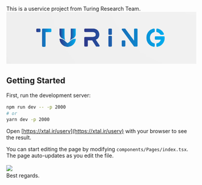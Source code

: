 This is a uservice project from Turing Research Team.
<img src="https://github.com/ArminKardan/utrialv2/blob/master/turing.png?raw=true"/>
## Getting Started

First, run the development server:

```bash
npm run dev -- -p 2000
# or
yarn dev -p 2000
```

Open [https://xtal.ir/userv](https://xtal.ir/userv) with your browser to see the result.

You can start editing the page by modifying `components/Pages/index.tsx`. The page auto-updates as you edit the file.
<br/>
<br/>
<img src="[https://github.com/ArminKardan/utrialv2/blob/master/screen.webp?raw=true](https://github.com/FATEMEHGHANOONI/ubookshop/blob/main/ubook.png?raw=true)" />
<br/>
Best regards.
<br/>
<br/>
<br/>
